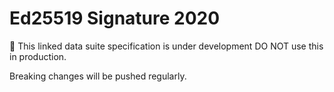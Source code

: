 # Ed25519 Signature 2020

🚧 This linked data suite specification is under development DO NOT use this in production.

Breaking changes will be pushed regularly.
